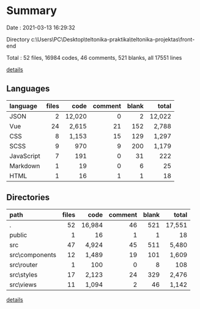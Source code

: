 # Summary

Date : 2021-03-13 16:29:32

Directory c:\Users\PC\Desktop\teltonika-praktika\teltonika-projektas\front-end

Total : 52 files,  16984 codes, 46 comments, 521 blanks, all 17551 lines

[details](details.md)

## Languages
| language | files | code | comment | blank | total |
| :--- | ---: | ---: | ---: | ---: | ---: |
| JSON | 2 | 12,020 | 0 | 2 | 12,022 |
| Vue | 24 | 2,615 | 21 | 152 | 2,788 |
| CSS | 8 | 1,153 | 15 | 129 | 1,297 |
| SCSS | 9 | 970 | 9 | 200 | 1,179 |
| JavaScript | 7 | 191 | 0 | 31 | 222 |
| Markdown | 1 | 19 | 0 | 6 | 25 |
| HTML | 1 | 16 | 1 | 1 | 18 |

## Directories
| path | files | code | comment | blank | total |
| :--- | ---: | ---: | ---: | ---: | ---: |
| . | 52 | 16,984 | 46 | 521 | 17,551 |
| public | 1 | 16 | 1 | 1 | 18 |
| src | 47 | 4,924 | 45 | 511 | 5,480 |
| src\components | 12 | 1,489 | 19 | 101 | 1,609 |
| src\router | 1 | 100 | 0 | 8 | 108 |
| src\styles | 17 | 2,123 | 24 | 329 | 2,476 |
| src\views | 11 | 1,094 | 2 | 46 | 1,142 |

[details](details.md)